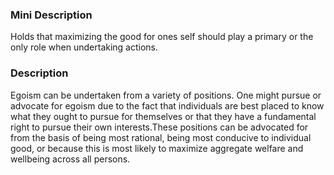 ### Mini Description

Holds that maximizing the good for ones self should play a primary or the only role when undertaking actions.

### Description

Egoism can be undertaken from a variety of positions. One might pursue or advocate for egoism due to the fact that individuals are best placed to know what they ought to pursue for themselves or that they have a fundamental right to pursue their own interests.These positions can be advocated for from the basis of being most rational, being most conducive to individual good, or because this is most likely to maximize aggregate welfare and wellbeing across all persons.
